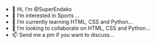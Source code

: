 - 👋 Hi, I’m @SuperEndako
- 👀 I’m interested in Sports ...
- 🌱 I’m currently learning HTML, CSS and Python...
- 💞️ I’m looking to collaborate on HTML, CSS and Python...
- 📫 Send me a pm if you want to discuss...

<!---
SuperEndako/SuperEndako is a ✨ special ✨ repository because its `README.md` (this file) appears on your GitHub profile.
You can click the Preview link to take a look at your changes.
--->
